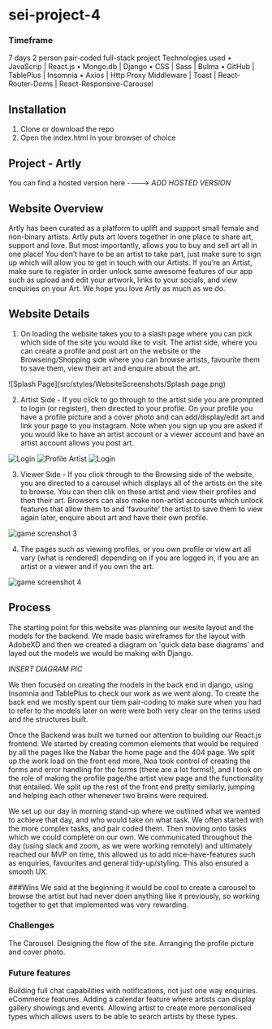 # sei-project-4
### Timeframe
7 days
2 person pair-coded full-stack project
Technologies used
•	JavaScrip | React.js
•	Mongo.db | Django
•	CSS | Sass | Bulma
•	GitHub | TablePlus | Insomnia
•	Axios | Http Proxy Middleware | Toast | React-Router-Doms | React-Responsive-Carousel

## Installation
1.	Clone or download the repo
2.	Open the index.html in your browser of choice

## Project - Artly

You can find a hosted version here ----> *ADD HOSTED VERSION*

## Website Overview

Artly has been curated as a platform to uplift and support small female and non-binary artists. Artly puts art lovers together in one place to share art, support and love. But most importantly, allows you to buy and sell art all in one place! You don’t have to be an artist to take part, just make sure to sign up which will allow you to get in touch with our Artists. If you’re an Artist, make sure to register in order unlock some awesome features of our app such as upload and edit your artwork, links to your socials, and view enquiries on your Art. We hope you love Artly as much as we do.

## Website Details

1.	On loading the website takes you to a slash page where you can pick which side of the site you would like to visit. The artist side, where you can create a profile and post art on the website or the Browseing/Shopping side where you can browse artists, favourite them to save them, view their art and enquire about the art.

![Splash Page](src/styles/WebsiteScreenshots/Splash page.png)

2.	Artist Side - If you click to go through to the artist side you are prompted to login (or register), then directed to your profile. On your profile you have a profile picture and a cover photo and can add/display/edit art and link your page to you instagram. Note when you sign up you are asked if you would like to have an artist account or a viewer account and have an artist account allows you post art.

![Login](styles/images/Screenshot-2.png)
![Profile Artist](styles/images/Screenshot-2.png)
![Login](styles/images/Screenshot-2.png)

3.	Viewer Side - If you click through to the Browsing side of the website, you are directed to a carousel which displays all of the artists on the site to browse. You can then clik on these artist and view their profiles and then their art. Browsers can also make non-artist accounts which unlock features that allow them to and 'favourite' the artist to save them to view again later, enquire about art and have their own profile.

![game screnshot 3](styles/images/Screenshot-3.png)

4.	The pages such as viewing profiles, or you own profile or view art all vary (what is rendered) depending on if you are logged in, if you are an artist or a viewer and if you own the art.

![game screenshot 4](styles/images/Screenshot-4.png)


## Process

The starting point for this website was planning our wesite layout and the models for the backend. We made basic wireframes for the layout with AdobeXD and then we created a diagram on 'quick data base diagrams' and layed out the models we would be making with Django.

*INSERT DIAGRAM PIC*

We then focused on creating the models in the back end in django, using Insomnia and TablePlus to check our work as we went along. To create the back end we mostly spent our tiem pair-coding to make sure when you had to refer to the models later on were were both very clear on the terms used and the structures built.

Once the Backend was built we turned our attention to building our React.js frontend. We started by creating common elements that would be required by all the pages like the Nabar the home page and the 404 page.
We split up the work load on the front end more, Noa took control of creating the forms and error handling for the forms (there are a lot forms!), and I took on the role of making the profile page/the artist view page and the functionality that entailed. We split up the rest of the front end pretty similarly, jumping and helping each other whenever two brains were required.

We set up our day in morning stand-up where we outlined what we wanted to achieve that day, and who would take on what task. We often started with the more complex tasks, and pair coded them. Then moving onto tasks which we could complete on our own. We communicated throughout the day (using slack and zoom, as we were working remotely) and ultimately reached our MVP on time, this allowed us to add nice-have-features such as enquiries, favourites and general tidy-up/styling. This also ensured a smooth UX.

###Wins
We said at the beginning it would be cool to create a carousel to browse the artist but had never doen anything like it previously, so working together to get that implemented was very rewarding.

### Challenges
The Carousel.
Designing the flow of the site.
Arranging the profile picture and cover photo.

### Future features
Building full chat capabilities with notifications, not just one way enquiries.
eCommerce features.
Adding a calendar feature where artists can display gallery showings and events.
Allowing artist to create more personalised types which allows users to be able to search artists by these types.
